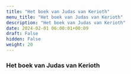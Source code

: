 ```yaml
---
title: "Het boek van Judas van Kerioth"
menu_title: "Het boek van Judas van Kerioth"
description: "Het boek van Judas van Kerioth"
date: 2024-02-01 06:00:01+00:09
draft: False
hidden: False
weight: 20
---
```

### Het boek van Judas van Kerioth
